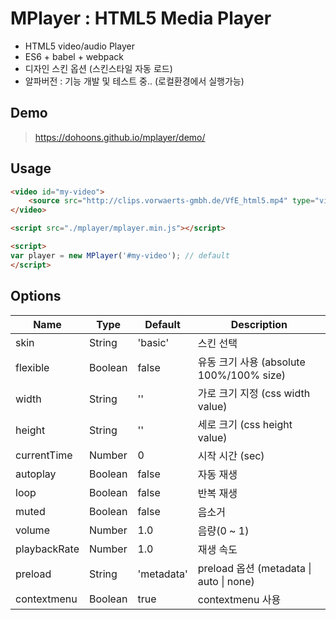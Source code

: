 # MPlayer : HTML5 Media Player
- HTML5 video/audio Player
- ES6 + babel + webpack
- 디자인 스킨 옵션 (스킨스타일 자동 로드)
- 알파버전 : 기능 개발 및 테스트 중.. (로컬환경에서 실행가능)
  
## Demo
> https://dohoons.github.io/mplayer/demo/

## Usage
``` html
<video id="my-video">
	<source src="http://clips.vorwaerts-gmbh.de/VfE_html5.mp4" type="video/mp4">
</video>

<script src="./mplayer/mplayer.min.js"></script>

<script>
var player = new MPlayer('#my-video'); // default
</script>
```

## Options
| Name | Type | Default | Description |
| --- | --- | --- | --- |
| skin | String | 'basic' | 스킨 선택 |
| flexible | Boolean | false | 유동 크기 사용 (absolute 100%/100% size) |
| width | String | '' | 가로 크기 지정 (css width value) |
| height | String | '' | 세로 크기 (css height value) |
| currentTime | Number | 0 | 시작 시간 (sec) |
| autoplay | Boolean | false | 자동 재생 |
| loop | Boolean | false | 반복 재생 |
| muted | Boolean | false | 음소거 |
| volume | Number | 1.0 | 음량(0 ~ 1) |
| playbackRate | Number | 1.0 | 재생 속도 |
| preload | String | 'metadata' | preload 옵션 (metadata \| auto \| none) |
| contextmenu | Boolean | true | contextmenu 사용 |
